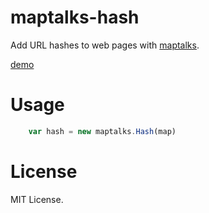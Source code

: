 # maptalks-hash

Add URL hashes to web pages with [maptalks](http://maptalks.org/).

[demo](https://ageeye-cn.github.io/maptalks.hash//demo/index.html)

# Usage

```javascript
    var hash = new maptalks.Hash(map)
```

# License

MIT License.
